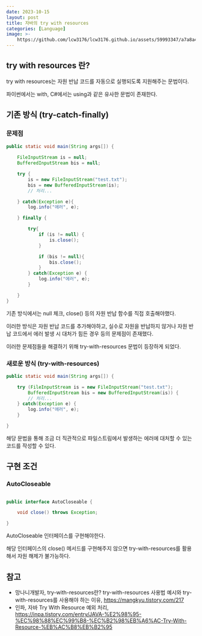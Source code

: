 ```yaml
---
date: 2023-10-15
layout: post
title: 자바의 try with resources
categories: [Language]
image: >-
    https://github.com/lcw3176/lcw3176.github.io/assets/59993347/a7a8a4fa-1ed4-4399-b83f-12649af029a3
---
```


## try with resources 란?

try with resources는 자원 반납 코드를 자동으로 실행되도록 지원해주는 문법이다.

파이썬에서는 with, C#에서는 using과 같은 유사한 문법이 존재한다.

## 기존 방식 (try-catch-finally)

### 문제점

```java
public static void main(String args[]) {
    
    FileInputStream is = null;
    BufferedInputStream bis = null;

    try {
        is = new FileInputStream("test.txt");
        bis = new BufferedInputStream(is);
        // 처리...

    } catch(Exception e){
        log.info("에러", e);

    } finally {

        try{
            if (is != null) {
                is.close();
            }

            if (bis != null){
                bis.close();
            } 
        } catch(Exception e) {
            log.info("에러", e);
        }

    }
}

```

기존 방식에서는 null 체크, close() 등의 자원 반납 함수를 직접 호출해야했다.

이러한 방식은 자원 반납 코드를 추가해야하고, 실수로 자원을 반납하지 않거나 
자원 반납 코드에서 에러 발생 시 대처가 힘든 경우 등의 문제점이 존재했다.

이러한 문제점들을 해결하기 위해 try-with-resources 문법이 등장하게 되었다.

### 새로운 방식 (try-with-resources)

```java
public static void main(String args[]) {

    try (FileInputStream is = new FileInputStream("test.txt"); 
        BufferedInputStream bis = new BufferedInputStream(is)) {
        // 처리...
    } catch(Exception e) {
        log.info("에러", e);
    }

}
```

해당 문법을 통해 조금 더 직관적으로 파일스트림에서 발생하는
에러에 대처할 수 있는 코드를 작성할 수 있다.


## 구현 조건

### AutoCloseable

```java

public interface AutoCloseable {

    void close() throws Exception;

}

```

AutoCloseable 인터페이스를 구현해야한다.

해당 인터페이스의 close() 메서드를 구현해주지 않으면 
try-with-resources를 활용해서 자원 해제가 불가능하다.

## 참고

- 망나니개발자, try-with-resources란? try-with-resources 사용법 예시와 try-with-resources를 사용해야 하는 이유, https://mangkyu.tistory.com/217
- 인파, 자바 Try With Resource 예외 처리, https://inpa.tistory.com/entry/JAVA-%E2%98%95-%EC%98%88%EC%99%B8-%EC%B2%98%EB%A6%AC-Try-With-Resource-%EB%AC%B8%EB%B2%95